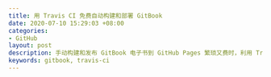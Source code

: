 ```yaml
---
title: 用 Travis CI 免费自动构建和部署 GitBook
date: 2020-07-10 15:29:03 +08:00
categories:
- GitHub
layout: post
description: 手动构建和发布 GitBook 电子书到 GitHub Pages 繁琐又费时，利用 Travsi CI 来解放自己的时间和双手。
keywords: gitbook, travis-ci
---
```


